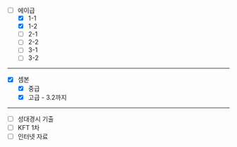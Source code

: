 - [ ] 에이급
  - [x] 1-1
  - [x] 1-2
  - [ ] 2-1
  - [ ] 2-2
  - [ ] 3-1
  - [ ] 3-2
---
- [x] 셈본
  - [x] 중급
  - [x] 고급 - 3.2까지
---
- [ ] 성대경시 기출
- [ ] KFT 1차
- [ ] 인터넷 자료